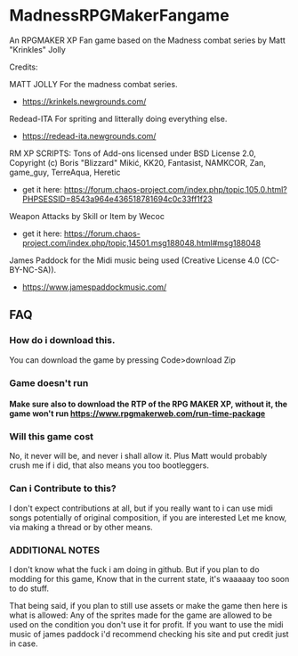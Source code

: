 # MadnessRPGMakerFangame
An RPGMAKER XP Fan game based on the Madness combat series by Matt "Krinkles" Jolly

Credits: 

MATT JOLLY For the madness combat series.
* https://krinkels.newgrounds.com/


Redead-ITA For spriting and litterally doing everything else.
* https://redead-ita.newgrounds.com/


RM XP SCRIPTS:
Tons of Add-ons licensed under BSD License 2.0, Copyright (c) Boris "Blizzard" Mikić, KK20, Fantasist, NAMKCOR, Zan, game_guy, TerreAqua, Heretic
* get it here: https://forum.chaos-project.com/index.php/topic,105.0.html?PHPSESSID=8543a964e436518781694c0c33ff1f23


Weapon Attacks by Skill or Item by Wecoc 
* get it here: https://forum.chaos-project.com/index.php/topic,14501.msg188048.html#msg188048


James Paddock for the Midi music being used (Creative License 4.0 (CC-BY-NC-SA)).
* https://www.jamespaddockmusic.com/



## FAQ
### How do i download this.
You can download the game by pressing Code>download Zip

### Game doesn't run
#### Make sure also to download the RTP of the RPG MAKER XP, without it, the game won't run https://www.rpgmakerweb.com/run-time-package

### Will this game cost
No, it never will be, and never i shall allow it.
Plus Matt would probably crush me if i did, that also means you too bootleggers.

### Can i Contribute to this?
I don't expect contributions at all, but if you really want to i can use midi songs potentially of original composition, if you are interested Let me know, via making a thread or by other means.

### ADDITIONAL NOTES

I don't know what the fuck i am doing in github.
But if you plan to do modding for this game, Know that in the current state, it's waaaaay too soon to do stuff.

That being said, if you plan to still use assets or make the game then here is what is allowed:
Any of the sprites made for the game are allowed to be used on the condition you don't use it for profit.
If you want to use the midi music of james paddock i'd recommend checking his site and put credit just in case.
